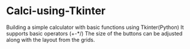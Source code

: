 # Calci-using-Tkinter
Building a simple calculator with basic functions using Tkinter(Python)
It supports basic operators (+-*/)
The size of the buttons can be adjusted along with the layout from the grids.

